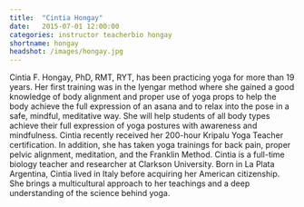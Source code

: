 ```yaml
---
title:  "Cintia Hongay"
date:   2015-07-01 12:00:00
categories: instructor teacherbio hongay
shortname: hongay
headshot: /images/hongay.jpg
---
```

Cintia F. Hongay, PhD, RMT, RYT, has been practicing yoga for more than 19 years. Her first training was in the Iyengar method where she gained a good knowledge of body alignment and proper use of yoga props to help the body achieve the full expression of an asana and to relax into the pose in a safe, mindful, meditative way. She will help students of all body types achieve their full expression of yoga postures with awareness and mindfulness. Cintia recently received her 200-hour Kripalu Yoga Teacher certification. In addition, she has taken yoga trainings for back pain, proper pelvic alignment, meditation, and the Franklin Method. Cintia is a full-time biology teacher and researcher at Clarkson University. Born in La Plata Argentina, Cintia lived in Italy before acquiring her American citizenship. She brings a multicultural approach to her teachings and a deep understanding of the science behind yoga.